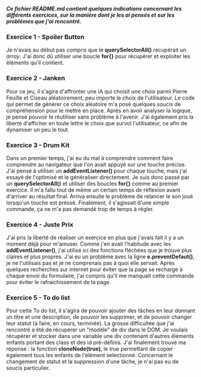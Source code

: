 ***Ce fichier README.md contient quelques indications concernant les différents exercices, sur la manière dont je les ai pensés et sur les problèmes que j'ai rencontré.***

### Exercice 1 - Spoiler Button
Je n'avais au début pas compris que le **querySelectorAll()** récupérait un *array*. J'ai donc dû utiliser une boucle **for{}** pour récupérer et exploiter les éléments qu'il contient.

### Exercice 2 - Janken
Pour ce jeu, il s'agira d'affronter une IA qui choisit une choix parmi Pierre Feuille et Ciseau aléatoirement, peu importe le choix de l'utilisateur. 
Le code qui permet de générer ce choix aléatoire m'a posé quelques soucis de compréhension pour le mettre en place. Après en avoir analyser la logique, je pense pouvoir le réutiliser sans problème à l'avenir. 
J'ai également pris la liberté d'afficher en toute lettre le choix que survol l'utilisateur, ce afin de dynamiser un peu le tout. 

### Exercice 3 - Drum Kit 
Dans un premier temps, j'ai eu du mal à comprendre comment faire comprendre au navigateur que l'on avait appuyé sur une touche précise. J'ai pensé à utiliser un **addEventListener()** pour chaque touche, mais j'ai essayé de l'optimisé et le généraliser directement. Je suis donc passé par un **querySelectorAll()** et utiliser des boucles **for{}** comme au premier exercice. Il m'a fallu tout de même un certain temps de réflexion avant d'arriver au résultat final.
Arriva ensuite le problème de relancer le son joué lorsqu'un touche est préssé. Finalement, il s'agissait d'une simple commande, ça ne m'a pas demandé trop de temps à régler. 

### Exercice 4 - Juste Prix 
J'ai pris la liberté de réaliser un exercice en plus que j'avais fait il y a un moment déjà pour m'amuser. Comme j'en avait l'habitude avec les **addEventListener()**, j'ai utilisé ici des fonctions fléchées que je trouve plus claires et plus propres. 
J'ai eu un problème avec la ligne **e.preventDefaut()**, je ne l'utilisais pas et je ne comprenais pas à quoi elle servait. Après quelques recherches sur internet pour éviter que la page se recharge à chaque envoi du formulaire, j'ai compris qu'il me manquait cette commande pour éviter le rafraichissement de la page. 

### Exercice 5 - To do list
Pour cette To do list, il s'agira de pouvoir ajouter des tâches en leur donnant un titre et une description, de pouvoir les supprimer, et de pouvoir changer leur statut (à faire, en cours, terminée). 
La grosse difficultée que j'ai rencontré a été de récupérer un "modèle" de div dans le DOM. Je voulais récupérer et stocker dans une variable une div contenant d'autres éléments enfants portant des class et des id pré-définis. J'ai finalement trouvé ma réponse : la fonction **cloneNode(true)**, le *true* permettant de copier également tous les enfants de l'élément selectionné. 
Concernant le changement de statut et la suppression d'une tâche, je n'ai pas eu de soucis particulier.